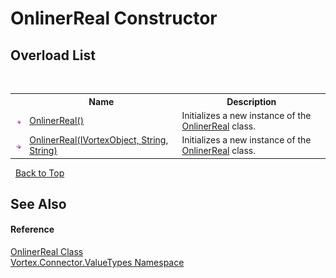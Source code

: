 # OnlinerReal Constructor 
 


## Overload List
&nbsp;<table><tr><th></th><th>Name</th><th>Description</th></tr><tr><td>![Public method](media/pubmethod.gif "Public method")</td><td><a href="M_Vortex_Connector_ValueTypes_OnlinerReal__ctor.md">OnlinerReal()</a></td><td>
Initializes a new instance of the <a href="T_Vortex_Connector_ValueTypes_OnlinerReal.md">OnlinerReal</a> class.</td></tr><tr><td>![Public method](media/pubmethod.gif "Public method")</td><td><a href="M_Vortex_Connector_ValueTypes_OnlinerReal__ctor_1.md">OnlinerReal(IVortexObject, String, String)</a></td><td>
Initializes a new instance of the <a href="T_Vortex_Connector_ValueTypes_OnlinerReal.md">OnlinerReal</a> class.</td></tr></table>&nbsp;
<a href="#onlinerreal-constructor">Back to Top</a>

## See Also


#### Reference
<a href="T_Vortex_Connector_ValueTypes_OnlinerReal.md">OnlinerReal Class</a><br /><a href="N_Vortex_Connector_ValueTypes.md">Vortex.Connector.ValueTypes Namespace</a><br />
